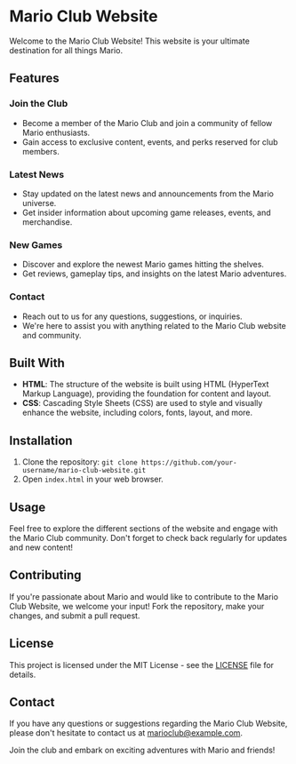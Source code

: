 # Mario Club Website

Welcome to the Mario Club Website! This website is your ultimate destination for all things Mario.

## Features

### Join the Club
- Become a member of the Mario Club and join a community of fellow Mario enthusiasts.
- Gain access to exclusive content, events, and perks reserved for club members.

### Latest News
- Stay updated on the latest news and announcements from the Mario universe.
- Get insider information about upcoming game releases, events, and merchandise.

### New Games
- Discover and explore the newest Mario games hitting the shelves.
- Get reviews, gameplay tips, and insights on the latest Mario adventures.

### Contact
- Reach out to us for any questions, suggestions, or inquiries.
- We're here to assist you with anything related to the Mario Club website and community.

## Built With
- **HTML**: The structure of the website is built using HTML (HyperText Markup Language), providing the foundation for content and layout.
- **CSS**: Cascading Style Sheets (CSS) are used to style and visually enhance the website, including colors, fonts, layout, and more.

## Installation

1. Clone the repository: `git clone https://github.com/your-username/mario-club-website.git`
2. Open `index.html` in your web browser.

## Usage

Feel free to explore the different sections of the website and engage with the Mario Club community. Don't forget to check back regularly for updates and new content!

## Contributing

If you're passionate about Mario and would like to contribute to the Mario Club Website, we welcome your input! Fork the repository, make your changes, and submit a pull request.

## License

This project is licensed under the MIT License - see the [LICENSE](LICENSE) file for details.

## Contact

If you have any questions or suggestions regarding the Mario Club Website, please don't hesitate to contact us at [marioclub@example.com](mailto:marioclub@example.com).

Join the club and embark on exciting adventures with Mario and friends!
